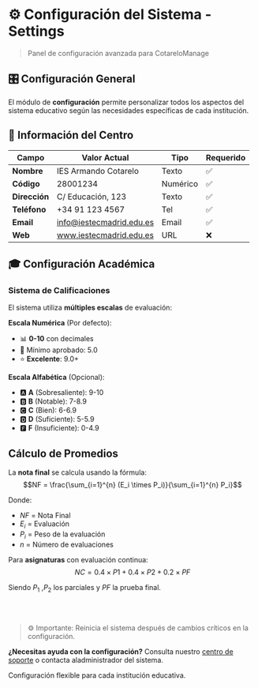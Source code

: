 # ⚙️ Configuración del Sistema - Settings

> Panel de configuración avanzada para CotareloManage

## 🎛️ Configuración General
El módulo de **configuración** permite personalizar todos los aspectos del sistema educativo según las necesidades específicas de cada institución.

## 🏫 Información del Centro
|Campo      |Valor Actual|Tipo|Requerido|
|-----------|------------|----|---------|
| **Nombre**|IES Armando Cotarelo|Texto|✅|
| **Código**|28001234|Numérico|✅|
| **Dirección**|C/ Educación, 123|Texto|✅|
| **Teléfono**|+34 91 123 4567|Tel|✅|
| **Email**|info@iestecmadrid.edu.es|Email|✅|
| **Web**|www.iestecmadrid.edu.es|URL|❌|

## 🎓 Configuración Académica

### Sistema de Calificaciones
El sistema utiliza **múltiples escalas** de evaluación:

**Escala Numérica** (Por defecto):
- 📊 **0-10** con decimales
- 🎯 Mínimo aprobado: 5.0
- ⭐ **Excelente**: 9.0+

**Escala Alfabética** (Opcional):
- 🅰️ **A** (Sobresaliente): 9-10
- 🅱️ **B** (Notable): 7-8.9 
- 🅲️ **C** (Bien): 6-6.9
- 🅳️ **D** (Suficiente): 5-5.9
- 🅵 **F** (Insuficiente): 0-4.9

## Cálculo de Promedios

La **nota final** se calcula usando la fórmula: $$NF = \frac{\sum_{i=1}^{n} (E_i \times P_i)}{\sum_{i=1}^{n} P_i}$$

Donde:
- $NF$ = Nota Final
- $E_i$ = Evaluación
- $P_i$ = Peso de la evaluación
- $n$ = Número de evaluaciones

Para **asignaturas** con evaluación continua: $$NC = 0.4 × P 1 + 0.4 × P 2 + 0.2 × PF$$


Siendo $P_1$ ,$P_2$ los parciales y $PF$ la prueba final.

<br>
<br>

> ⚙️ Importante: Reinicia el sistema después de cambios críticos en la configuración.

**¿Necesitas ayuda con la configuración?** Consulta nuestro [centro de soporte](support.cotarelomanage.es) o contacta aladministrador del sistema.


Configuración flexible para cada institución educativa.